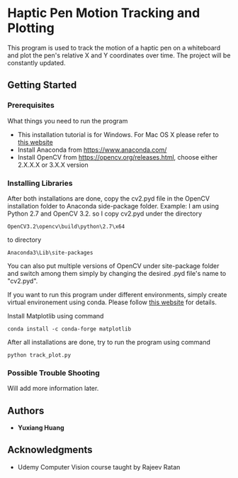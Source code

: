 # Haptic Pen Motion Tracking and Plotting

This program is used to track the motion of a haptic pen on a whiteboard and plot the pen's relative X and Y coordinates over time.
The project will be constantly updated.

## Getting Started

### Prerequisites

What things you need to run the program

* This installation tutorial is for Windows. For Mac OS X please refer to [this website](http://frankfineis.github.io/blog/2016/03/13/install_opencv.html)
* Install Anaconda from https://www.anaconda.com/
* Install OpenCV from https://opencv.org/releases.html, choose either 2.X.X.X or 3.X.X version

### Installing Libraries

After both installations are done, copy the cv2.pyd file in the OpenCV installation folder to Anaconda side-package folder.
Example: I am using Python 2.7 and OpenCV 3.2. so I copy cv2.pyd under the directory
```
OpenCV3.2\opencv\build\python\2.7\x64
```
to directory 
```
Anaconda3\Lib\site-packages
``` 
You can also put multiple versions of OpenCV under site-package folder and switch among them simply by changing the desired .pyd file's name to "cv2.pyd". 

If you want to run this program under different environments, simply create virtual environement using conda. Please follow [this website](https://conda.io/docs/user-guide/tasks/manage-python.html) for details.

Install Matplotlib using command
```
conda install -c conda-forge matplotlib
```

After all installations are done, try to run the program using command
```
python track_plot.py
```
### Possible Trouble Shooting

Will add more information later.

## Authors

* **Yuxiang Huang** 

## Acknowledgments

* Udemy Computer Vision course taught by Rajeev Ratan
